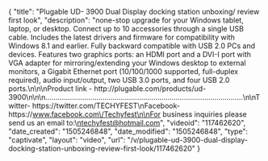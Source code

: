 {
    "title": "Plugable UD- 3900 Dual Display docking station unboxing\/ review first look",
    "description": "none-stop upgrade for your Windows tablet, laptop, or desktop. Connect up to 10 accessories through a single USB cable. Includes the latest drivers and firmware for compatibility with Windows 8.1 and earlier. Fully backward compatible with USB 2.0 PCs and devices. Features two graphics ports: an HDMI port and a DVI-I port with VGA adapter for mirroring\/extending your Windows desktop to external monitors, a Gigabit Ethernet port (10\/100\/1000 supported, full-duplex required), audio input\/output, two USB 3.0 ports, and four USB 2.0 ports.\n\n\nProduct link - http:\/\/plugable.com\/products\/ud-3900\n\n\n.................................................................................................\n\nTwitter- https:\/\/twitter.com\/TECHYFEST\nFacebook- https:\/\/www.facebook.com\/Techyfest\n\nFor business inquiries please send us an email to:\ntechyfest@hotmail.com",
    "videoid": "117462620",
    "date_created": "1505246848",
    "date_modified": "1505246848",
    "type": "captivate",
    "layout": "video",
    "url": "\/v\/plugable-ud-3900-dual-display-docking-station-unboxing-review-first-look\/117462620"
}